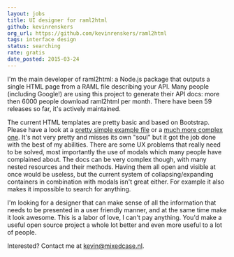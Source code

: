 ```yaml
---
layout: jobs
title: UI designer for raml2html
github: kevinrenskers
org_url: https://github.com/kevinrenskers/raml2html
tags: interface design
status: searching
rate: gratis
date_posted: 2015-03-24
---
```


I'm the main developer of raml2html: a Node.js package that outputs a single HTML page from a RAML file describing your API. Many people (including Google!) are using this project to generate their API docs: more then 6000 people download raml2html per month. There have been 59 releases so far, it's actively maintained.

The current HTML templates are pretty basic and based on Bootstrap. Please have a look at a [pretty simple example file](https://rawgit.com/kevinrenskers/raml2html/feature/v2/examples/example.html) or a [much more complex one](https://rawgit.com/kevinrenskers/raml2html/feature/v2/examples/github.html). It's not very pretty and misses its own "soul" but it got the job done with the best of my abilities. There are some UX problems that really need to be solved, most importantly the use of modals which many people have complained about. The docs can be very complex though, with many nested resources and their methods. Having them all open and visible at once would be useless, but the current system of collapsing/expanding containers in combination with modals isn't great either. For example it also makes it impossible to search for anything.

I'm looking for a designer that can make sense of all the information that needs to be presented in a user friendly manner, and at the same time make it look awesome. This is a labor of love, I can't pay anything. You'd make a useful open source project a whole lot better and even more useful to a lot of people.

Interested? Contact me at kevin@mixedcase.nl.

